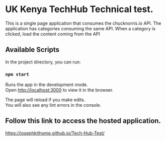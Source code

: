 # UK Kenya TechHub Technical test.

This is  a single page application that consumes the chucknorris.io
API. The application has categories consuming the same API.
When a category is clicked, load the content coming from the API

## Available Scripts

In the project directory, you can run:

### `npm start`

Runs the app in the development mode.\
Open [http://localhost:3000](http://localhost:3000) to view it in the browser.

The page will reload if you make edits.\
You will also see any lint errors in the console.

## Follow this link to access the hosted application.

https://josephkithome.github.io/Tech-Hub-Test/



